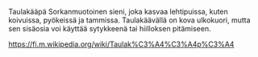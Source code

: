 Taulakääpä
Sorkanmuotoinen sieni, joka kasvaa lehtipuissa, kuten koivuissa, pyökeissä ja tammissa. Taulakäävällä on kova ulkokuori, mutta sen sisäosia voi käyttää sytykkeenä tai hiilloksen pitämiseen.

https://fi.m.wikipedia.org/wiki/Taulak%C3%A4%C3%A4p%C3%A4
